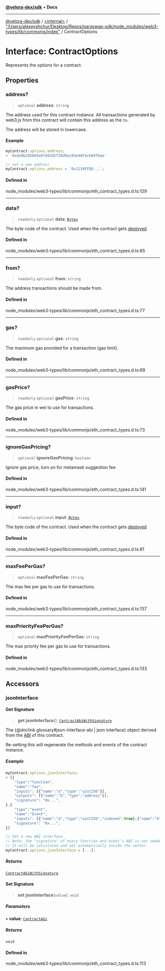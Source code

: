 [**@velora-dex/sdk**](../../../../README.md) • **Docs**

***

[@velora-dex/sdk](../../../../globals.md) / [\<internal\>](../../../README.md) / ["/Users/alexeyshchur/Desktop/Repos/paraswap-sdk/node\_modules/web3-types/lib/commonjs/index"](../README.md) / ContractOptions

# Interface: ContractOptions

Represents the options for a contract.

## Properties

### address?

> `optional` **address**: `string`

The address used for this contract instance. All transactions generated by web3.js from this contract will contain this address as the `to`.

The address will be stored in lowercase.

#### Example

```ts
myContract.options.address;
> '0xde0b295669a9fd93d5f28d9ec85e40f4cb697bae'

// set a new address
myContract.options.address = '0x1234FFDD...';
```

#### Defined in

node\_modules/web3-types/lib/commonjs/eth\_contract\_types.d.ts:129

***

### data?

> `readonly` `optional` **data**: [`Bytes`](../../../type-aliases/Bytes.md)

The byte code of the contract. Used when the contract gets [deployed](../../../classes/Contract.md#deploy)

#### Defined in

node\_modules/web3-types/lib/commonjs/eth\_contract\_types.d.ts:85

***

### from?

> `readonly` `optional` **from**: `string`

The address transactions should be made from.

#### Defined in

node\_modules/web3-types/lib/commonjs/eth\_contract\_types.d.ts:77

***

### gas?

> `readonly` `optional` **gas**: `string`

The maximum gas provided for a transaction (gas limit).

#### Defined in

node\_modules/web3-types/lib/commonjs/eth\_contract\_types.d.ts:69

***

### gasPrice?

> `readonly` `optional` **gasPrice**: `string`

The gas price in wei to use for transactions.

#### Defined in

node\_modules/web3-types/lib/commonjs/eth\_contract\_types.d.ts:73

***

### ignoreGasPricing?

> `optional` **ignoreGasPricing**: `boolean`

Ignore gas price, turn on for metamask suggestion fee

#### Defined in

node\_modules/web3-types/lib/commonjs/eth\_contract\_types.d.ts:141

***

### input?

> `readonly` `optional` **input**: [`Bytes`](../../../type-aliases/Bytes.md)

The byte code of the contract. Used when the contract gets [deployed](../../../classes/Contract.md#deploy)

#### Defined in

node\_modules/web3-types/lib/commonjs/eth\_contract\_types.d.ts:81

***

### maxFeePerGas?

> `optional` **maxFeePerGas**: `string`

The max fee per gas to use for transactions.

#### Defined in

node\_modules/web3-types/lib/commonjs/eth\_contract\_types.d.ts:137

***

### maxPriorityFeePerGas?

> `optional` **maxPriorityFeePerGas**: `string`

The max priority fee per gas to use for transactions.

#### Defined in

node\_modules/web3-types/lib/commonjs/eth\_contract\_types.d.ts:133

## Accessors

### jsonInterface

#### Get Signature

> **get** **jsonInterface**(): [`ContractAbiWithSignature`](../type-aliases/ContractAbiWithSignature.md)

The {@doclink glossary#json-interface-abi | json interface} object derived from the [ABI](https://github.com/ethereum/wiki/wiki/Ethereum-Contract-ABI) of this contract.

Re-setting this will regenerate the methods and events of the contract instance.

##### Example

```ts
myContract.options.jsonInterface;
> [{
    "type":"function",
    "name":"foo",
    "inputs": [{"name":"a","type":"uint256"}],
    "outputs": [{"name":"b","type":"address"}],
    "signature": "0x...",
},{
    "type":"event",
    "name":"Event",
    "inputs": [{"name":"a","type":"uint256","indexed":true},{"name":"b","type":"bytes32","indexed":false}],
    "signature": "0x...",
}]

// Set a new ABI interface
// Note: the "signature" of every function and event's ABI is not needed to be provided when assigning.
// It will be calculated and set automatically inside the setter.
myContract.options.jsonInterface = [...];
```

##### Returns

[`ContractAbiWithSignature`](../type-aliases/ContractAbiWithSignature.md)

#### Set Signature

> **set** **jsonInterface**(`value`): `void`

##### Parameters

• **value**: [`ContractAbi`](../../../type-aliases/ContractAbi.md)

##### Returns

`void`

#### Defined in

node\_modules/web3-types/lib/commonjs/eth\_contract\_types.d.ts:113
